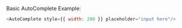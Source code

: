 Basic AutoComplete Example:

```js
<AutoComplete style={{ width: 200 }} placeholder="input here"/>
```